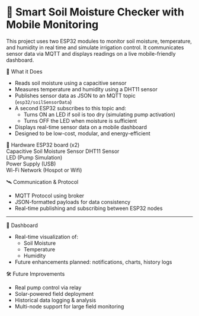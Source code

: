 # 🌱 Smart Soil Moisture Checker with Mobile Monitoring

This project uses two ESP32 modules to monitor soil moisture, temperature, and humidity in real time and simulate irrigation control. It communicates sensor data via MQTT and displays readings on a live mobile-friendly dashboard.

📌 What it Does

- Reads soil moisture using a capacitive sensor  
- Measures temperature and humidity using a DHT11 sensor  
- Publishes sensor data as JSON to an MQTT topic (`esp32/soilSensorData`)  
- A second ESP32 subscribes to this topic and:
  - Turns ON an LED if soil is too dry (simulating pump activation)
  - Turns OFF the LED when moisture is sufficient
- Displays real-time sensor data on a mobile dashboard
- Designed to be low-cost, modular, and energy-efficient


🔧 Hardware
ESP32 board (x2)             
Capacitive Soil Moisture Sensor
DHT11 Sensor                   
LED (Pump Simulation)          
Power Supply (USB)             
Wi-Fi Network (Hospot or Wifi)               

🛰️ Communication & Protocol

- MQTT Protocol using broker  
- JSON-formatted payloads for data consistency  
- Real-time publishing and subscribing between ESP32 nodes

---

📲 Dashboard

- Real-time visualization of:
  - Soil Moisture
  - Temperature
  - Humidity  
- Future enhancements planned: notifications, charts, history logs

🛠️ Future Improvements

- Real pump control via relay
- Solar-powered field deployment
- Historical data logging & analysis
- Multi-node support for large field monitoring



